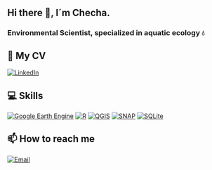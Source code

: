 ## Hi there  👋, I´m Checha. 
### Environmental Scientist, specialized in aquatic ecology 💧

## 🍃 My CV
[![LinkedIn](https://img.shields.io/badge/LinkedIn-ceciliablanco-0077B5?style=for-the-badge&logo=linkedin&logoColor=white&labelColor=101010)](https://www.linkedin.com/in/cecilia-blanco-5975a7212/)

## :computer: Skills
[![Google Earth Engine](https://img.shields.io/badge/Google%20Earth%20Engine-brightgreen?style=for-the-badge&logo=earthengine&logoColor=white&labelColor=101010)](https://earthengine.google.com/)
[![R](https://img.shields.io/badge/R-0095D5?style=for-the-badge&logo=R&logoColor=white&labelColor=101010)](https://www.r-project.org/)
[![QGIS](https://img.shields.io/badge/QGIS-339933?style=for-the-badge&logo=qgis&logoColor=white&labelColor=101010)](https://qgis.org/)
[![SNAP](https://img.shields.io/badge/SNAP-007396?style=for-the-badge&logo=snap&logoColor=white&labelColor=101010)](http://step.esa.int/main/toolboxes/snap/)
[![SQLite](https://img.shields.io/badge/SQLite-003B57?style=for-the-badge&logo=sqlite&logoColor=white&labelColor=101010)](https://www.sqlite.org/)

## 📫 How to reach me
[![Email](https://img.shields.io/badge/cblanco%40agro.uba.ar-email-D14836?style=for-the-badge&logo=gmail&logoColor=white&labelColor=101010)](mailto:cblanco@agro.uba.ar)
</br>
